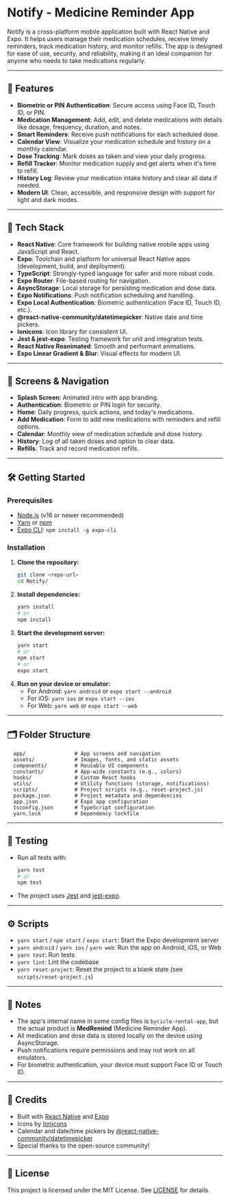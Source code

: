 # Notify - Medicine Reminder App

Notify is a cross-platform mobile application built with React Native and Expo. It helps users manage their medication schedules, receive timely reminders, track medication history, and monitor refills. The app is designed for ease of use, security, and reliability, making it an ideal companion for anyone who needs to take medications regularly.

---

## 🚀 Features

- **Biometric or PIN Authentication**: Secure access using Face ID, Touch ID, or PIN.
- **Medication Management**: Add, edit, and delete medications with details like dosage, frequency, duration, and notes.
- **Smart Reminders**: Receive push notifications for each scheduled dose.
- **Calendar View**: Visualize your medication schedule and history on a monthly calendar.
- **Dose Tracking**: Mark doses as taken and view your daily progress.
- **Refill Tracker**: Monitor medication supply and get alerts when it's time to refill.
- **History Log**: Review your medication intake history and clear all data if needed.
- **Modern UI**: Clean, accessible, and responsive design with support for light and dark modes.

---

## 🧰 Tech Stack

- **React Native**: Core framework for building native mobile apps using JavaScript and React.
- **Expo**: Toolchain and platform for universal React Native apps (development, build, and deployment).
- **TypeScript**: Strongly-typed language for safer and more robust code.
- **Expo Router**: File-based routing for navigation.
- **AsyncStorage**: Local storage for persisting medication and dose data.
- **Expo Notifications**: Push notification scheduling and handling.
- **Expo Local Authentication**: Biometric authentication (Face ID, Touch ID, etc.).
- **@react-native-community/datetimepicker**: Native date and time pickers.
- **Ionicons**: Icon library for consistent UI.
- **Jest & jest-expo**: Testing framework for unit and integration tests.
- **React Native Reanimated**: Smooth and performant animations.
- **Expo Linear Gradient & Blur**: Visual effects for modern UI.

---

## 📱 Screens & Navigation

- **Splash Screen**: Animated intro with app branding.
- **Authentication**: Biometric or PIN login for security.
- **Home**: Daily progress, quick actions, and today's medications.
- **Add Medication**: Form to add new medications with reminders and refill options.
- **Calendar**: Monthly view of medication schedule and dose history.
- **History**: Log of all taken doses and option to clear data.
- **Refills**: Track and record medication refills.

---

## 🛠️ Getting Started

### Prerequisites
- [Node.js](https://nodejs.org/) (v16 or newer recommended)
- [Yarn](https://classic.yarnpkg.com/) or [npm](https://www.npmjs.com/)
- [Expo CLI](https://docs.expo.dev/get-started/installation/): `npm install -g expo-cli`

### Installation

1. **Clone the repository:**
   ```sh
   git clone <repo-url>
   cd Notify/
   ```
2. **Install dependencies:**
   ```sh
   yarn install
   # or
   npm install
   ```
3. **Start the development server:**
   ```sh
   yarn start
   # or
   npm start
   # or
   expo start
   ```
4. **Run on your device or emulator:**
   - For Android: `yarn android` or `expo start --android`
   - For iOS: `yarn ios` or `expo start --ios`
   - For Web: `yarn web` or `expo start --web`

---

## 🗂️ Folder Structure

```
  app/                # App screens and navigation
  assets/             # Images, fonts, and static assets
  components/         # Reusable UI components
  constants/          # App-wide constants (e.g., colors)
  hooks/              # Custom React hooks
  utils/              # Utility functions (storage, notifications)
  scripts/            # Project scripts (e.g., reset-project.js)
  package.json        # Project metadata and dependencies
  app.json            # Expo app configuration
  tsconfig.json       # TypeScript configuration
  yarn.lock           # Dependency lockfile
```

---

## 🧪 Testing

- Run all tests with:
  ```sh
  yarn test
  # or
  npm test
  ```
- The project uses [Jest](https://jestjs.io/) and [jest-expo](https://docs.expo.dev/guides/testing-with-jest/).

---

## ⚙️ Scripts

- `yarn start` / `npm start` / `expo start`: Start the Expo development server
- `yarn android` / `yarn ios` / `yarn web`: Run the app on Android, iOS, or Web
- `yarn test`: Run tests
- `yarn lint`: Lint the codebase
- `yarn reset-project`: Reset the project to a blank state (see `scripts/reset-project.js`)

---

## 📝 Notes

- The app's internal name in some config files is `bycicle-rental-app`, but the actual product is **MedRemind** (Medicine Reminder App).
- All medication and dose data is stored locally on the device using AsyncStorage.
- Push notifications require permissions and may not work on all emulators.
- For biometric authentication, your device must support Face ID or Touch ID.

---

## 🙏 Credits

- Built with [React Native](https://reactnative.dev/) and [Expo](https://expo.dev/)
- Icons by [Ionicons](https://ionicons.com/)
- Calendar and date/time pickers by [@react-native-community/datetimepicker](https://github.com/react-native-datetimepicker/datetimepicker)
- Special thanks to the open-source community!

---

## 📄 License

This project is licensed under the MIT License. See [LICENSE](LICENSE) for details. 